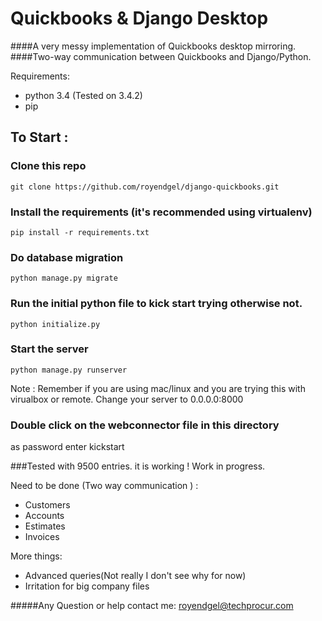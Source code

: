 Quickbooks & Django Desktop
===========================================

####A very messy implementation of Quickbooks desktop mirroring.
####Two-way communication between Quickbooks and Django/Python.

Requirements:
 - python 3.4 (Tested on 3.4.2)
 - pip

## To Start :

### Clone this repo
`git clone https://github.com/royendgel/django-quickbooks.git`

### Install the requirements (it's recommended using virtualenv)
`pip install -r requirements.txt`

### Do database migration
`python manage.py migrate`

### Run the initial python file to kick start trying otherwise not.
`python initialize.py`

### Start the server
`python manage.py runserver`

Note : Remember if you are using mac/linux and you are trying this with virualbox or remote.
Change your server to 0.0.0.0:8000

### Double click on the webconnector file in this directory
as password enter kickstart



###Tested with 9500 entries. it is working ! Work in progress.

Need to be done (Two way communication ) :

- Customers
- Accounts
- Estimates
- Invoices


More things:
- Advanced queries(Not really I don't see why for now)
- Irritation for big company files

#####Any Question or help contact me: royendgel@techprocur.com